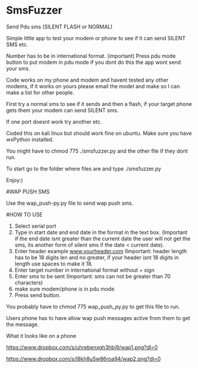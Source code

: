 # SmsFuzzer
Send Pdu sms (SILENT FLASH or NORMAL)

Simple little app to test your modem or phone to see if it can send SILENT SMS etc.

Number has to be in international format.
(important)
Press pdu mode button to put modem in pdu mode if you dont do this the app wont send your sms.

Code works on my phone and modem and havent tested any other modems, if it works on yours please email the model and make so I can make a list for other people.


First try a normal sms to see if it sends and then a flash, if your target phone gets them your modem can send SILENT sms.

If one port doesnt work try another etc.

Coded this on kali linux but should work fine on ubuntu.
Make sure you have wxPython installed.

You might have to chmod 775 ./smsfuzzer.py and the other file if they dont run.

To start go to the folder where files are and type ./smsfuzzer.py

Enjoy:)

#WAP PUSH SMS

Use the wap_push-py.py file to send wap push sms.

#HOW TO USE

1. Select serial port
2. Type in start date and end date in the format in the text box. (Important if the end date isnt greater than the current date the user will not get the sms, its another form of silent sms if the date < current date).
3. Enter header example www.yourheader.com (Important: header length has to be 18 digits len and no greater, if your header isnt 18 digits in length use spaces to make it 18.
4. Enter target number in international format without + sign
5. Enter sms to be sent (Important: sms can not be greater than 70 characters)
6. make sure modem/phone is in pdu mode
7. Press send button.

You probably have to chmod 775 wap_push_py.py to get this file to run.

Users phone has to have allow wap push messages active from them to get the message.

What it looks like on a phone

https://www.dropbox.com/s/uhrebenxgh3hbj9/wap1.png?dl=0

https://www.dropbox.com/s/l8kh8u5w86roa94/wap2.png?dl=0
